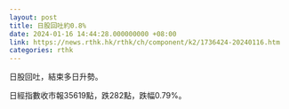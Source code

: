 ```yaml
---
layout: post
title: 日股回吐約0.8%
date: 2024-01-16 14:44:28.000000000 +08:00
link: https://news.rthk.hk/rthk/ch/component/k2/1736424-20240116.htm
categories: rthk
---
```


日股回吐，結束多日升勢。

日經指數收市報35619點，跌282點，跌幅0.79%。
